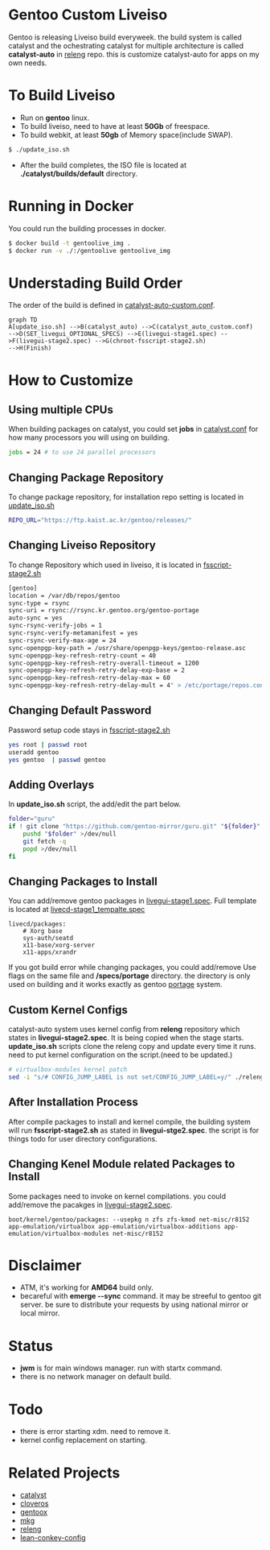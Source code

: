 # Gentoo Custom Liveiso

Gentoo is releasing Liveiso build everyweek. the build system is called catalyst and 
the ochestrating catalyst for multiple architecture is called <b>catalyst-auto</b> in [releng](https://gitweb.gentoo.org/proj/releng.git/) repo.
this is customize catalyst-auto for apps on my own needs.

# To Build Liveiso
* Run on <b>gentoo</b> linux.
* To build liveiso, need to have at least <b>50Gb</b> of freespace.
* To build webkit, at least <b>50gb</b> of Memory space(include SWAP).

```bash
$ ./update_iso.sh
```

* After the build completes, the ISO file is located at <b>./catalyst/builds/default</b> directory. 

# Running in Docker

You could run the building processes in docker.
```bash
$ docker build -t gentoolive_img .
$ docker run -v ./:/gentoolive gentoolive_img
```

# Understading Build Order
The order of the build is defined in [catalyst-auto-custom.conf](catalyst-auto-custom.conf).

```mermaid
graph TD
A[update_iso.sh] -->B(catalyst_auto) -->C(catalyst_auto_custom.conf)
-->D(SET_livegui_OPTIONAL_SPECS) -->E(livegui-stage1.spec) -->F(livegui-stage2.spec) -->G(chroot-fsscript-stage2.sh)
-->H(Finish)
```

# How to Customize

## Using multiple CPUs

When building packages on catalyst, you could set <b>jobs</b> in [catalyst.conf](catalyst.conf) for how many processors you will using on building. 
```bash
jobs = 24 # to use 24 parallel processors
```

## Changing Package Repository

To change package repository, for installation repo setting is located in [update_iso.sh](update_iso.sh)
```bash
REPO_URL="https://ftp.kaist.ac.kr/gentoo/releases/"
```

## Changing Liveiso Repository

To change Repository which used in liveiso, it is located in [fsscript-stage2.sh](specs/files/fsscript-stage2.sh)
```bash
[gentoo]
location = /var/db/repos/gentoo
sync-type = rsync
sync-uri = rsync://rsync.kr.gentoo.org/gentoo-portage
auto-sync = yes
sync-rsync-verify-jobs = 1
sync-rsync-verify-metamanifest = yes
sync-rsync-verify-max-age = 24
sync-openpgp-key-path = /usr/share/openpgp-keys/gentoo-release.asc
sync-openpgp-key-refresh-retry-count = 40
sync-openpgp-key-refresh-retry-overall-timeout = 1200
sync-openpgp-key-refresh-retry-delay-exp-base = 2
sync-openpgp-key-refresh-retry-delay-max = 60
sync-openpgp-key-refresh-retry-delay-mult = 4" > /etc/portage/repos.conf/gentoo.conf
```

## Changing Default Password
Password setup code stays in [fsscript-stage2.sh](specs/files/fsscript-stage2.sh)
```bash
yes root | passwd root
useradd gentoo
yes gentoo  | passwd gentoo
```

## Adding Overlays

In <b>update_iso.sh</b> script, the add/edit the part below.
```bash
folder="guru"
if ! git clone "https://github.com/gentoo-mirror/guru.git" "${folder}" 2>/dev/null && [ -d "${folder}" ] ; then
    pushd "$folder" >/dev/null
    git fetch -q
    popd >/dev/null
fi 
```

## Changing Packages to Install

You can add/remove gentoo packages in [livegui-stage1.spec](specs/livegui-stage1.spec). Full template is located at [livecd-stage1_tempalte.spec](specs/livegui-stage2.spec)

```
livecd/packages:
	# Xorg base
	sys-auth/seatd
	x11-base/xorg-server
	x11-apps/xrandr
```

If you got build error while changing packages, you could add/remove Use flags on the same file and <b>/specs/portage</b> directory. the directory is only used on building and it works exactly as gentoo [portage](https://wiki.gentoo.org/wiki/Portage) system.


## Custom Kernel Configs

catalyst-auto system uses kernel config from <b>releng</b> repository which states in <b>livegui-stage2.spec</b>. It is being copied when the stage starts. <b>update_iso.sh</b> scripts clone the releng copy and update every time it runs. need to put kernel configuration on the script.(need to be updated.)

```bash
# virtualbox-modules kernel patch
sed -i "s/# CONFIG_JUMP_LABEL is not set/CONFIG_JUMP_LABEL=y/" ./releng/releases/kconfig/amd64/amd64-6.1.38.config
```
## After Installation Process

After compile packages to install and kernel compile, the building system will run <b>fsscript-stage2.sh</b> as stated in <b>livegui-stge2.spec</b>. the script is for things todo for user directory configurations.

## Changing Kenel Module related Packages to Install

Some packages need to invoke on kernel compilations. you could add/remove the pacakges in [livegui-stage2.spec](specs/livegui-stage2.spec).

```
boot/kernel/gentoo/packages: --usepkg n zfs zfs-kmod net-misc/r8152 app-emulation/virtualbox app-emulation/virtualbox-additions app-emulation/virtualbox-modules net-misc/r8152
```

# Disclaimer
* ATM, it's working for <b>AMD64</b> build only.
* becareful with <b>emerge --sync</b> command. it may be streeful to gentoo git server. be sure to distribute your requests by using national mirror or local mirror.

# Status
* <b>jwm</b> is for main windows manager. run with startx command.
* there is no network manager on default build.

# Todo
* there is error starting xdm. need to remove it.
* kernel config replacement on starting.

# Related Projects
* [catalyst](https://gitweb.gentoo.org/proj/catalyst.git/) 
* [cloveros](https://gitgud.io/cloveros/cloveros.git)
* [gentoox](https://github.com/fatalhalt/gentoox.git)
* [mkg](https://github.com/fabnicol/mkg.git)
* [releng](https://gitweb.gentoo.org/proj/releng.git/)
* [lean-conkey-config](https://github.com/jxai/lean-conky-config)

